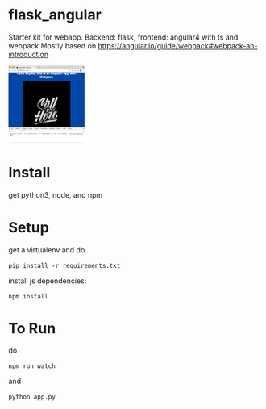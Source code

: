 # flask_angular
Starter kit for webapp. Backend: flask, frontend: angular4 with ts and webpack
Mostly based on https://angular.io/guide/webpack#webpack-an-introduction

<img src="screenshot.png" alt="screenshot" style="width:30%;height:30%">


# Install
get python3, node, and npm

# Setup
get a virtualenv and do 
```
pip install -r requirements.txt
```
install js dependencies:
```
npm install
```
# To Run
do 
```
npm run watch
```
and 
```
python app.py
```


